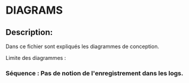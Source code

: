 # DIAGRAMS

## Description: 

Dans ce fichier sont expliqués les diagrammes de conception. 



Limite des diagrammes : 

### Séquence : Pas de notion de l'enregistrement dans les logs. 